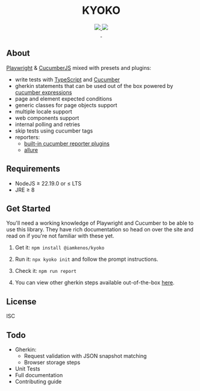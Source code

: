 <!-- markdownlint-disable MD033 -->
<h1 align="center">KYOKO</h1>

<p align="center" width="100%">
  <a href="https://github.com/iamkenos/kyoko/actions/workflows/unit-tests.yml" target="_blank">
    <img src="https://img.shields.io/github/actions/workflow/status/iamkenos/kyoko/unit-tests.yml?label=unit%20tests&logo=github">
  </a>
  <a href="https://github.com/iamkenos/kyoko/actions/workflows/feature-tests.yml" target="_blank">
    <img src="https://img.shields.io/github/actions/workflow/status/iamkenos/kyoko/feature-tests.yml?label=feature%20tests&logo=github">
  </a>
  <br/>
  <a href="https://www.npmjs.com/package/@iamkenos/kyoko?activeTab=readme" target="_blank">
    <img alt="" src="https://img.shields.io/npm/v/@iamkenos/kyoko?label=version&logo=npm&logoColor=red&color=red">
  </a>
  <a href="https://www.npmjs.com/package/@iamkenos/kyoko?activeTab=readme" target="_blank">
    <img alt="" src="https://img.shields.io/npm/dm/@iamkenos/kyoko?label=downloads&logo=npm&logoColor=red&color=red">
  </a>
</p>

## About

[Playwright](https://playwright.dev/) & [CucumberJS](https://cucumber.io/docs/installation/javascript/) mixed with presets and plugins:

- write tests with [TypeScript](https://www.typescriptlang.org/docs/handbook/modules.html) and [Cucumber](https://cucumber.io/docs/guides/overview/)
- gherkin statements that can be used out of the box powered by [cucumber expressions](https://github.com/cucumber/cucumber-expressions)
- page and element expected conditions
- generic classes for page objects support
- multiple locale support
- web components support
- internal polling and retries
- skip tests using cucumber tags
- reporters:
  - [built-in cucumber reporter plugins](https://cucumber.io/docs/cucumber/reporting/?sbsearch=reporting&lang=javascript)
  - [allure](https://allurereport.org/docs/cucumberjs/)

## Requirements

- NodeJS ≥ 22.19.0 or ≤ LTS
- JRE ≥ 8

## Get Started

You'll need a working knowledge of Playwright and Cucumber to be able to use this library. They have rich documentation so head on over the site and read on if you're not familiar with these yet.

1. Get it: `npm install @iamkenos/kyoko`

2. Run it: `npx kyoko init` and follow the prompt instructions.

3. Check it: `npm run report`

4. You can view other gherkin steps available out-of-the-box [here](./demo/test/features).

## License

ISC

## Todo

- Gherkin:
  - Request validation with JSON snapshot matching
  - Browser storage steps
- Unit Tests
- Full documentation
- Contributing guide
